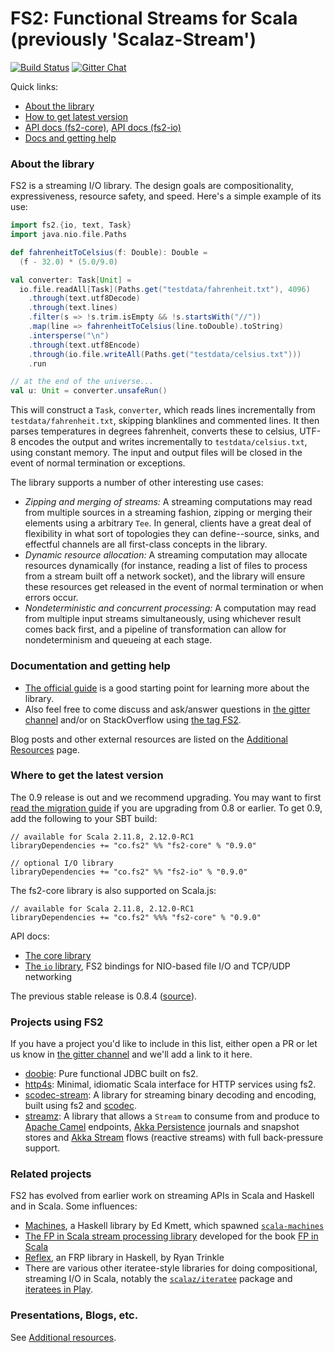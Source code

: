 FS2: Functional Streams for Scala (previously 'Scalaz-Stream')
=============

[![Build Status](https://travis-ci.org/functional-streams-for-scala/fs2.svg?branch=series/0.9)](http://travis-ci.org/functional-streams-for-scala/fs2)
[![Gitter Chat](https://badges.gitter.im/functional-streams-for-scala/fs2.svg)](https://gitter.im/functional-streams-for-scala/fs2)

Quick links: 

* [About the library](#about)
* [How to get latest version](#getit)
* [API docs (fs2-core)][core-api], [API docs (fs2-io)][io-api]
* [Docs and getting help](#docs)

[io-api]: https://oss.sonatype.org/service/local/repositories/releases/archive/co/fs2/fs2-io_2.12.0-M5/0.9.0/fs2-io_2.12.0-M5-0.9.0-javadoc.jar/!/index.html#package
[core-api]: https://oss.sonatype.org/service/local/repositories/releases/archive/co/fs2/fs2-core_2.12.0-M5/0.9.0/fs2-core_2.12.0-M5-0.9.0-javadoc.jar/!/index.html#package

### <a id="about"></a>About the library ###

FS2 is a streaming I/O library. The design goals are compositionality, expressiveness, resource safety, and speed. Here's a simple example of its use:

``` scala
import fs2.{io, text, Task}
import java.nio.file.Paths

def fahrenheitToCelsius(f: Double): Double =
  (f - 32.0) * (5.0/9.0)

val converter: Task[Unit] =
  io.file.readAll[Task](Paths.get("testdata/fahrenheit.txt"), 4096)
    .through(text.utf8Decode)
    .through(text.lines)
    .filter(s => !s.trim.isEmpty && !s.startsWith("//"))
    .map(line => fahrenheitToCelsius(line.toDouble).toString)
    .intersperse("\n")
    .through(text.utf8Encode)
    .through(io.file.writeAll(Paths.get("testdata/celsius.txt")))
    .run

// at the end of the universe...
val u: Unit = converter.unsafeRun()
```

This will construct a `Task`, `converter`, which reads lines incrementally from `testdata/fahrenheit.txt`, skipping blanklines and commented lines. It then parses temperatures in degrees fahrenheit, converts these to celsius, UTF-8 encodes the output and writes incrementally to `testdata/celsius.txt`, using constant memory. The input and output files will be closed in the event of normal termination or exceptions.

The library supports a number of other interesting use cases:

* _Zipping and merging of streams:_ A streaming computations may read from multiple sources in a streaming fashion, zipping or merging their elements using a arbitrary `Tee`. In general, clients have a great deal of flexibility in what sort of topologies they can define--source, sinks, and effectful channels are all first-class concepts in the library.
* _Dynamic resource allocation:_ A streaming computation may allocate resources dynamically (for instance, reading a list of files to process from a stream built off a network socket), and the library will ensure these resources get released in the event of normal termination or when errors occur.
* _Nondeterministic and concurrent processing:_ A computation may read from multiple input streams simultaneously, using whichever result comes back first, and a pipeline of transformation can allow for nondeterminism and queueing at each stage.

### <a id="docs"></a>Documentation and getting help ###

* [The official guide](docs/guide.md) is a good starting point for learning more about the library.
* Also feel free to come discuss and ask/answer questions in [the gitter channel](https://gitter.im/functional-streams-for-scala/fs2) and/or on StackOverflow using [the tag FS2](http://stackoverflow.com/tags/fs2).

Blog posts and other external resources are listed on the [Additional Resources](https://github.com/functional-streams-for-scala/fs2/wiki/Additional-Resources) page.

### <a id="getit"></a> Where to get the latest version ###

The 0.9 release is out and we recommend upgrading. You may want to first [read the migration guide](docs/migration-guide.md) if you are upgrading from 0.8 or earlier. To get 0.9, add the following to your SBT build:

```
// available for Scala 2.11.8, 2.12.0-RC1
libraryDependencies += "co.fs2" %% "fs2-core" % "0.9.0"

// optional I/O library
libraryDependencies += "co.fs2" %% "fs2-io" % "0.9.0"
```

The fs2-core library is also supported on Scala.js:

```
// available for Scala 2.11.8, 2.12.0-RC1
libraryDependencies += "co.fs2" %%% "fs2-core" % "0.9.0"
```

API docs:

* [The core library][core-api]
* [The `io` library][io-api], FS2 bindings for NIO-based file I/O and TCP/UDP networking

The previous stable release is 0.8.4 ([source](https://github.com/functional-streams-for-scala/fs2/tree/release/0.8.4)).

### Projects using FS2 ###

If you have a project you'd like to include in this list, either open a PR or let us know in [the gitter channel](https://gitter.im/functional-streams-for-scala/fs2) and we'll add a link to it here.

* [doobie](https://github.com/tpolecat/doobie): Pure functional JDBC built on fs2.
* [http4s](http://http4s.org/): Minimal, idiomatic Scala interface for HTTP services using fs2.
* [scodec-stream](https://github.com/scodec/scodec-stream): A library for streaming binary decoding and encoding, built using fs2 and [scodec](https://github.com/scodec/scodec).
* [streamz](https://github.com/krasserm/streamz): A library that allows a `Stream` to consume from and produce to [Apache Camel](http://camel.apache.org/) endpoints, [Akka Persistence](http://doc.akka.io/docs/akka/2.3.5/scala/persistence.html) journals and snapshot stores and [Akka Stream](http://akka.io/docs/#akka-streams-and-http) flows (reactive streams) with full back-pressure support.

### Related projects ###

FS2 has evolved from earlier work on streaming APIs in Scala and Haskell and in Scala. Some influences:

* [Machines](https://github.com/ekmett/machines/), a Haskell library by Ed Kmett, which spawned [`scala-machines`](https://github.com/runarorama/scala-machines)
* [The FP in Scala stream processing library](https://github.com/fpinscala/fpinscala/blob/master/answers/src/main/scala/fpinscala/streamingio/StreamingIO.scala) developed for the book [FP in Scala](https://www.manning.com/books/functional-programming-in-scala)
* [Reflex](https://hackage.haskell.org/package/reflex), an FRP library in Haskell, by Ryan Trinkle
* There are various other iteratee-style libraries for doing compositional, streaming I/O in Scala, notably the [`scalaz/iteratee`](https://github.com/scalaz/scalaz/tree/scalaz-seven/iteratee) package and [iteratees in Play](https://www.playframework.com/documentation/2.0/Iteratees).

### Presentations, Blogs, etc. ###

See [Additional resources](https://github.com/functional-streams-for-scala/fs2/wiki/Additional-Resources).
